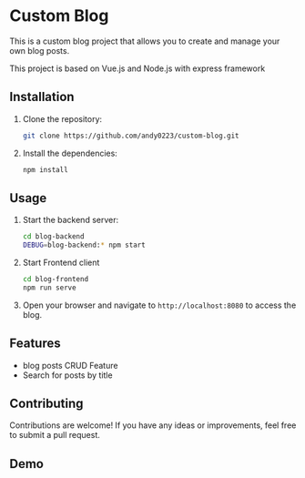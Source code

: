 # Custom Blog

This is a custom blog project that allows you to create and manage your own blog posts.

This project is based on Vue.js and Node.js with express framework

## Installation

1. Clone the repository:

    ```bash
    git clone https://github.com/andy0223/custom-blog.git
    ```

2. Install the dependencies:

    ```bash
    npm install
    ```

## Usage

1. Start the backend server:

    ```bash
    cd blog-backend
    DEBUG=blog-backend:* npm start
    ```
2. Start Frontend client
    ```bash
    cd blog-frontend
    npm run serve
    ```

2. Open your browser and navigate to `http://localhost:8080` to access the blog.

## Features

- blog posts CRUD Feature
- Search for posts by title

## Contributing

Contributions are welcome! If you have any ideas or improvements, feel free to submit a pull request.

## Demo

